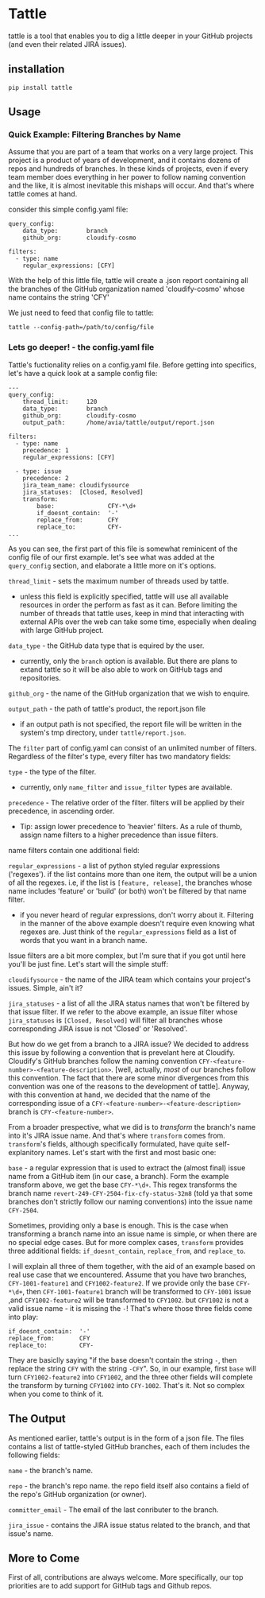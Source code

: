 # Tattle

tattle is a tool that enables you to dig a little deeper in your GitHub projects (and even their related JIRA issues).


## installation
```
pip install tattle
```

## Usage
### Quick Example: Filtering Branches by Name

Assume that you are part of a team that works on a very large project.
This project is a product of years of development, and it contains dozens of repos and hundreds of branches. In these kinds of projects, even if every team member does everything in her power to follow naming convention and the like, it is almost inevitable this mishaps will occur. And that's where tattle comes at hand.

consider this simple config.yaml file:
```
query_config:
    data_type:        branch
    github_org:       cloudify-cosmo
    
filters:
  - type: name
    regular_expressions: [CFY]
```

With the help of this little file, tattle will create a .json report containing all the branches of the GitHub organization named 'cloudify-cosmo' whose name contains the string 'CFY'

We just need to feed that config file to tattle:
```
tattle --config-path=/path/to/config/file
```

### Lets go deeper! - the config.yaml file

Tattle's fuctionality relies on a config.yaml file.
Before getting into specifics, let's have a quick look at a sample config file:
```
---
query_config:
    thread_limit:     120
    data_type:        branch
    github_org:       cloudify-cosmo
    output_path:      /home/avia/tattle/output/report.json

filters:
  - type: name
    precedence: 1
    regular_expressions: [CFY]
        
  - type: issue
    precedence: 2
    jira_team_name: cloudifysource
    jira_statuses:  [Closed, Resolved]
    transform:
        base:               CFY-*\d+
        if_doesnt_contain:  '-'
        replace_from:       CFY
        replace_to:         CFY-
...
```
As you can see, the first part of this file is somewhat reminicent of the config file of our first example. let's see what was added at the `query_config` section, and elaborate a little more on it's options.

`thread_limit` - sets the maximum number of threads used by tattle.
- unless this field is explicitly specified, tattle will use all available resources in order the perform as fast as it can. Before limiting the number of threads that tattle uses, keep in mind that interacting with external APIs over the web can take some time, especially when dealing with large GitHub project.

`data_type` - the GitHub data type that is equired by the user.
* currently, only the `branch` option is available. But there are plans to extand tattle so it will be also able to work on GitHub tags and repositories.

`github_org` - the name of the GitHub organization that we wish to enquire.

`output_path` - the path of tattle's product, the report.json file
* if an output path is not specified, the report file will be written in the system's tmp directory, under `tattle/report.json`.

The `filter` part of config.yaml can consist of an unlimited number of filters. Regardless of the filter's type, every filter has two mandatory fields:

`type` - the type of the filter.
* currently, only `name_filter` and `issue_filter` types are available.

`precedence` - The relative order of the filter. filters will be applied by their precedence, in ascending order.
* Tip: assign lower precedence to 'heavier' filters. As a rule of thumb, assign name filters to a higher precedence than issue filters.

name filters contain one additional field:

`regular_expressions` - a list of python styled regular expressions ('regexes'). if the list contains more than one item, the output will be a union of all the regexes. i.e, if the list is `[feature, release]`, the branches whose name includes 'feature' or 'build' (or both) won't be filtered by that name filter.
* if you never heard of regular expressions, don't worry about it. Filtering in the manner of the above example doesn't require even knowing what regexes are. Just think of the `regular_expressions` field as a list of words that you want in a branch name.

Issue filters are a bit more complex, but I'm sure that if you got until here you'll be just fine. Let's start will the simple stuff:

`cloudifysource` - the name of the JIRA team which contains your project's issues. Simple, ain't it?

`jira_statuses` - a list of all the JIRA status names that won't be filtered by that issue filter. If we refer to the above example, an issue filter whose `jira_statuses` is  `[Closed, Resolved]` will filter all branches whose corresponding JIRA issue is not 'Closed' or 'Resolved'.

But how do we get from a branch to a JIRA issue? We decided to address this issue by following a convention that is prevelant here at Cloudify. Cloudify's GitHub branches follow the naming convention `CFY-<feature-number>-<feature-description>`. [well, actually, *most* of our branches follow this convention. The fact that there are some minor divergences from this convention was one of the reasons to the development of tattle]. Anyway, with this convention at hand, we decided that the name of the corresponding issue of a `CFY-<feature-number>-<feature-description>` branch is `CFY-<feature-number>`.

From a broader prespective, what we did is to *transform* the branch's name into it's JIRA issue name. And that's where `transform` comes from. `transform`'s fields, although specifically formulated,  have quite self-explanitory names. Let's start with the first and most basic one:

`base` - a regular expression that is used to extract the (almost final) issue name from a GitHub item (in our case, a branch). Form the example transform above, we get the base `CFY-*\d+`. This regex transforms the branch name `revert-249-CFY-2504-fix-cfy-status-32m8` (told ya that some branches don't strictly follow our naming conventions) into the issue name `CFY-2504`.

Sometimes, providing only a base is enough. This is the case when transforming a branch name into an issue name is simple, or when there are no special edge cases. But for more complex cases, `transform` provides three additional fields: `if_doesnt_contain`, `replace_from`, and `replace_to`.

I will explain all three of them together, with the aid of an example based on real use case that we encountered.
Assume that you have two branches, `CFY-1001-feature1` and `CFY1002-feature2`. If we provide only the base `CFY-*\d+`, then `CFY-1001-feature1` branch will be transformed to `CFY-1001` issue ,and `CFY1002-feature2` will be transformed to `CFY1002`.
but `CFY1002` is not a valid issue name - it is missing the `-`!
That's where those three fields come into play:
```
if_doesnt_contain:  '-'
replace_from:       CFY
replace_to:         CFY-
```
They are basiclly saying "if the base doesn't contain the string `-`, then replace the string `CFY` with the string `-CFY`". So, in our example, first `base` will turn `CFY1002-feature2` into `CFY1002`, and the three other fields will complete the transform by turning `CFY1002` into `CFY-1002`. That's it. Not so complex when you come to think of it.


## The Output

As mentioned earlier, tattle's output is in the form of a json file.
The files contains a list of tattle-styled GitHub branches, each of them includes the following fields:

`name` - the branch's name.

`repo` - the branch's repo name. the repo field itself also contains a field of the repo's GitHub organization (or owner).

`committer_email` - The email of the last conributer to the branch.

`jira_issue` - contains the JIRA issue status related to the branch, and that issue's name.


## More to Come

First of all, contributions are always welcome.
More specifically, our top priorities are to add support for GitHub tags and Github repos.
